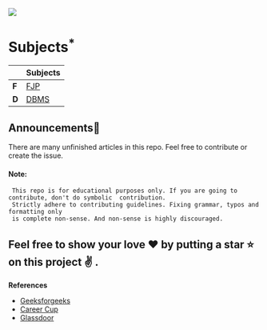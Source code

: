 ![](https://github.com/rishabh115/Interview-Questions/blob/master/logo.png)

# Subjects<sup title="Companies whose are articles are properly ready">*</sup>

| | Subjects |
| ------ | ------ |
| **F** | [FJP](FJP/README.md) |
| **D** | [DBMS](DBMS/README.md) | 

## Announcements👐 
There are many unfinished articles in this repo. Feel free to contribute or create the issue. 

#### Note:
     This repo is for educational purposes only. If you are going to contribute, don't do symbolic  contribution. 
     Strictly adhere to contributing guidelines. Fixing grammar, typos and formatting only
     is complete non-sense. And non-sense is highly discouraged.
     

## Feel free to show your love :heart: by putting a star :star: on this project :v: .
<b name="ref">References</b>
- [Geeksforgeeks](http://www.geeksforgeeks.org/)
- [Career Cup](https://www.careercup.com/)
- [Glassdoor](https://www.glassdoor.co.in/index.htm)


